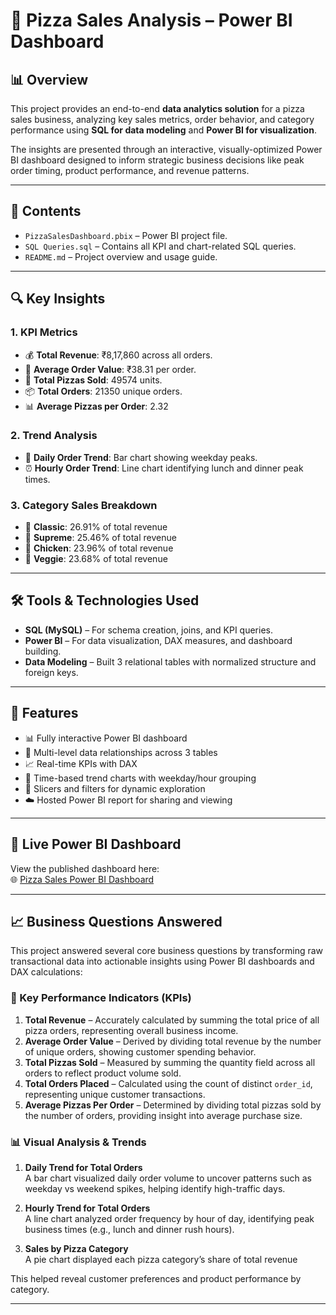 # 🍕 Pizza Sales Analysis – Power BI Dashboard

## 📊 Overview

This project provides an end-to-end **data analytics solution** for a pizza sales business, analyzing key sales metrics, order behavior, and category performance using **SQL for data modeling** and **Power BI for visualization**.

The insights are presented through an interactive, visually-optimized Power BI dashboard designed to inform strategic business decisions like peak order timing, product performance, and revenue patterns.

---

## 📁 Contents

- `PizzaSalesDashboard.pbix` – Power BI project file.
- `SQL Queries.sql` – Contains all KPI and chart-related SQL queries.
- `README.md` – Project overview and usage guide.

---

## 🔍 Key Insights

### 1. KPI Metrics
- 💰 **Total Revenue**: ₹8,17,860 across all orders.
- 🧾 **Average Order Value**: ₹38.31 per order.
- 🍕 **Total Pizzas Sold**: 49574 units.
- 📦 **Total Orders**: 21350 unique orders.
- 📊 **Average Pizzas per Order**: 2.32

### 2. Trend Analysis
- 📅 **Daily Order Trend**: Bar chart showing weekday peaks.
- ⏰ **Hourly Order Trend**: Line chart identifying lunch and dinner peak times.

### 3. Category Sales Breakdown
- 🍕 **Classic**: 26.91% of total revenue
- 🧀 **Supreme**: 25.46% of total revenue
- 🍗 **Chicken**: 23.96% of total revenue
- 🥦 **Veggie**: 23.68% of total revenue

---

## 🛠️ Tools & Technologies Used

- **SQL (MySQL)** – For schema creation, joins, and KPI queries.
- **Power BI** – For data visualization, DAX measures, and dashboard building.
- **Data Modeling** – Built 3 relational tables with normalized structure and foreign keys.

---

## 📌 Features

- 📊 Fully interactive Power BI dashboard
- 🔗 Multi-level data relationships across 3 tables
- 📈 Real-time KPIs with DAX
- 📅 Time-based trend charts with weekday/hour grouping
- 🧭 Slicers and filters for dynamic exploration
- ☁️ Hosted Power BI report for sharing and viewing

---

## 🔗 Live Power BI Dashboard

View the published dashboard here:  
🌐 [Pizza Sales Power BI Dashboard](https://app.powerbi.com/links/lIXHqIe40Q?ctid=fa366e3f-51af-4a6b-a80b-8fda0d2c7f2f&pbi_source=linkShare)

---

## 📈 Business Questions Answered

This project answered several core business questions by transforming raw transactional data into actionable insights using Power BI dashboards and DAX calculations:

### 🔹 Key Performance Indicators (KPIs)
1. **Total Revenue** – Accurately calculated by summing the total price of all pizza orders, representing overall business income.
2. **Average Order Value** – Derived by dividing total revenue by the number of unique orders, showing customer spending behavior.
3. **Total Pizzas Sold** – Measured by summing the quantity field across all orders to reflect product volume sold.
4. **Total Orders Placed** – Calculated using the count of distinct `order_id`, representing unique customer transactions.
5. **Average Pizzas Per Order** – Determined by dividing total pizzas sold by the number of orders, providing insight into average purchase size.

### 📊 Visual Analysis & Trends

1. **Daily Trend for Total Orders**  
   A bar chart visualized daily order volume to uncover patterns such as weekday vs weekend spikes, helping identify high-traffic days.

2. **Hourly Trend for Total Orders**  
   A line chart analyzed order frequency by hour of day, identifying peak business times (e.g., lunch and dinner rush hours).

3. **Sales by Pizza Category**  
   A pie chart displayed each pizza category’s share of total revenue
   
This helped reveal customer preferences and product performance by category.


---

